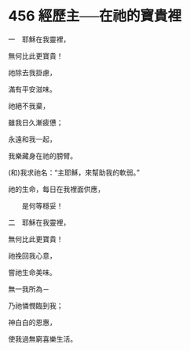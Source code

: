 # 456 經歷主──在祂的寶貴裡

一　耶穌在我靈裡，

無何比此更寶貴！

祂除去我掛慮，

滿有平安滋味。

祂絕不我棄，

雖我日久漸疲憊；

永遠和我一起，

我樂藏身在祂的膀臂。

(和)我求祂名：“主耶穌，來幫助我的軟弱。”

祂的生命，每日在我裡面供應，

　　是何等穩妥！

二　耶穌在我靈裡，

無何比此更寶貴！

祂挽回我心意，

嘗祂生命美味。

無一我所為－

乃祂憐憫臨到我；

神白白的恩惠，

使我過無窮喜樂生活。

